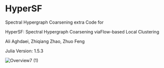 # HyperSF
Spectral Hypergraph Coarsening 
extra
Code for

HyperSF: Spectral Hypergraph Coarsening viaFlow-based Local Clustering

Ali Aghdaei, Zhiqiang Zhao, Zhuo Feng

Julia Version: 1.5.3

![Overview7 (1)](https://user-images.githubusercontent.com/85693952/128752511-64572dd2-aff6-4126-9290-c91a78b4c649.png)
